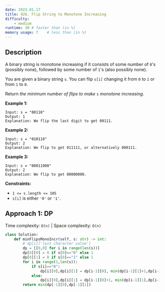 ```yaml
---
date: 2023.01.17
title: 926. Flip String to Monotone Increasing
difficulty:
    - medium
runtime: 30 # faster than (in %)
memory usage: 7    # less than (in %)
---
```

## Description
A binary string is monotone increasing if it consists of some number of `0`'s (possibly none), followed by some number of `1`'s (also possibly none).

You are given a binary string `s`. You can flip `s[i]` changing it from `0` to `1` or from `1` to `0`.

Return *the minimum number of flips to make* `s` *monotone increasing*.

**Example 1:**

```
Input: s = "00110"
Output: 1
Explanation: We flip the last digit to get 00111.

```

**Example 2:**

```
Input: s = "010110"
Output: 2
Explanation: We flip to get 011111, or alternatively 000111.

```

**Example 3:**

```
Input: s = "00011000"
Output: 2
Explanation: We flip to get 00000000.

```

**Constraints:**

- `1 <= s.length <= 105`
- `s[i]` is either `'0'` or `'1'`.

## Approach 1: DP
Time complexity: `O(n)`    |    Space complexity: `O(n)`


``` python
class Solution:
    def minFlipsMonoIncr(self, s: str) -> int:
        # dp[i]['last character value']
        dp = [[0,0] for i in range(len(s))]
        dp[0][0] = 0 if s[0]=="0" else 1
        dp[0][1] = 0 if s[0]=="1" else 1
        for i in range(1,len(s)):
            if s[i]=="0":
                dp[i][0],dp[i][1] = dp[i-1][0], min(dp[i-1][1]+1,dp[i-1][0]+1)
            else:
                dp[i][0],dp[i][1] = dp[i-1][0]+1, min(dp[i-1][1],dp[i-1][0])
        return min(dp[-1][0],dp[-1][1])
```
